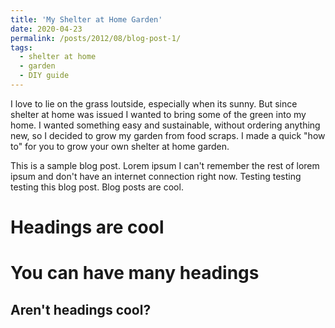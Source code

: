 ```yaml
---
title: 'My Shelter at Home Garden'
date: 2020-04-23
permalink: /posts/2012/08/blog-post-1/
tags:
  - shelter at home
  - garden
  - DIY guide
---
```


I love to lie on the grass loutside, especially when its sunny. But since shelter at home was issued I wanted to bring some of the green into my home. I wanted something easy and sustainable, without ordering anything new, so I decided to grow my garden from food scraps. I made a quick "how to" for you to grow your own shelter at home garden.  



This is a sample blog post. Lorem ipsum I can't remember the rest of lorem ipsum and don't have an internet connection right now. Testing testing testing this blog post. Blog posts are cool.

Headings are cool
======

You can have many headings
======

Aren't headings cool?
------
